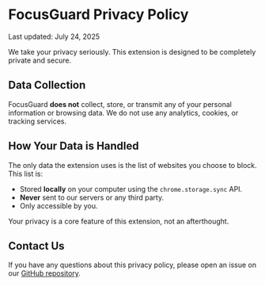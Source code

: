 # FocusGuard Privacy Policy

Last updated: July 24, 2025

We take your privacy seriously. This extension is designed to be completely private and secure.

## Data Collection

FocusGuard **does not** collect, store, or transmit any of your personal information or browsing data. We do not use any analytics, cookies, or tracking services.

## How Your Data is Handled

The only data the extension uses is the list of websites you choose to block. This list is:

- Stored **locally** on your computer using the `chrome.storage.sync` API.
- **Never** sent to our servers or any third party.
- Only accessible by you.

Your privacy is a core feature of this extension, not an afterthought.

## Contact Us

If you have any questions about this privacy policy, please open an issue on our [GitHub repository](https://github.com/andy-carroll/focusguard-chrome-extension).
